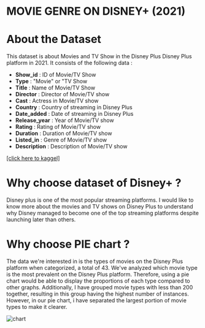 # MOVIE GENRE ON DISNEY+ (2021)

# About the Dataset

This dataset is about Movies and TV Show in the Disney Plus Disney Plus platform in 2021. It consists of the following data : 
- **Show_id** : ID of Movie/TV Show
- **Type** : "Movie" or "TV Show
- **Title** : Name of Movie/TV Show
- **Director** : Director of Movie/TV show
- **Cast** : Actress in Movie/TV show
- **Country** : Country of streaming in Disney Plus
- **Date_added** : Date of streaming in Disney Plus
- **Release_year** : Year of Movie/TV show
- **Rating** : Rating of Movie/TV show
- **Duration** : Duration of Movie/TV show
- **Listed_in** : Genre of Movie/TV show
- **Description** : Description of Movie/TV show

[[click here to kaggel]](https://www.kaggle.com/datasets/shivamb/disney-movies-and-tv-shows)


# Why choose dataset of Disney+ ?
Disney plus is one of the most popular streaming platforms. I would like to know more about the movies and TV shows on Disney Plus to understand why Disney managed to become one of the top streaming platforms despite launching later than others.

# Why choose PIE chart ?

  
The data we're interested in is the types of movies on the Disney Plus platform when categorized, a total of 43. We've analyzed which movie type is the most prevalent on the Disney Plus platform. Therefore, using a pie chart would be able to display the proportions of each type compared to other graphs.
Additionally, I have grouped movie types with less than 200 together, resulting in this group having the highest number of instances. 
However, in our pie chart, i have separated the largest portion of movie types to make it clearer.

![chart](https://github.com/Naswinda/nida/assets/157553416/6afe40ef-6f4e-46b0-903f-9608654f72db)
